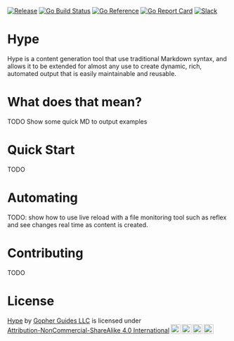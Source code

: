 [![Release](https://img.shields.io/github/release/goreleaser/goreleaser.svg)](https://github.com/gopherguides/hype/releases/latest)
[![Go Build Status](https://github.com/gopherguides/hype/actions/workflows/tests.yml/badge.svg)](https://github.com/gopherguides/hype/actions)
[![Go Reference](https://pkg.go.dev/badge/github.com/goherguides/hype.svg)](https://pkg.go.dev/github.com/gopherguides/hype)
[![Go Report Card](https://goreportcard.com/badge/github.com/gopherguides/hype)](https://goreportcard.com/report/github.com/gopherguides/hype)
[![Slack](https://img.shields.io/badge/Slack-hype-brightgreen)](https://gophers.slack.com/archives/C05SKNHQY3U)
 
# Hype
Hype is a content generation tool that use traditional Markdown syntax, and allows it to be extended for almost any use to create dynamic, rich, automated output that is easily maintainable and reusable.

# What does that mean?
TODO Show some quick MD to output examples

# Quick Start
TODO

# Automating
TODO: show how to use live reload with a file monitoring tool such as reflex and see changes real time as content is created.

# Contributing
TODO

# License
<p xmlns:cc="http://creativecommons.org/ns#" xmlns:dct="http://purl.org/dc/terms/"><a property="dct:title" rel="cc:attributionURL" href="https://github.com/gopherguides/hype">Hype</a> by <a rel="cc:attributionURL dct:creator" property="cc:attributionName" href="https://github.com/gopherguides">Gopher Guides LLC</a> is licensed under <a href="http://creativecommons.org/licenses/by-nc-sa/4.0/?ref=chooser-v1" target="_blank" rel="license noopener noreferrer" style="display:inline-block;">Attribution-NonCommercial-ShareAlike 4.0 International<img style="height:22px!important;margin-left:3px;vertical-align:text-bottom;" src="https://mirrors.creativecommons.org/presskit/icons/cc.svg?ref=chooser-v1"><img style="height:22px!important;margin-left:3px;vertical-align:text-bottom;" src="https://mirrors.creativecommons.org/presskit/icons/by.svg?ref=chooser-v1"><img style="height:22px!important;margin-left:3px;vertical-align:text-bottom;" src="https://mirrors.creativecommons.org/presskit/icons/nc.svg?ref=chooser-v1"><img style="height:22px!important;margin-left:3px;vertical-align:text-bottom;" src="https://mirrors.creativecommons.org/presskit/icons/sa.svg?ref=chooser-v1"></a></p>

